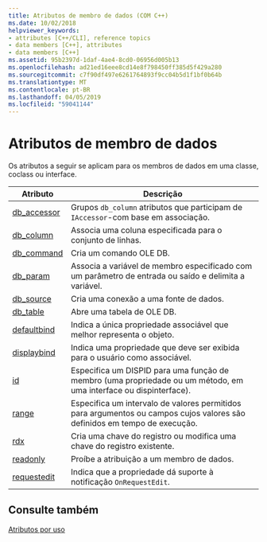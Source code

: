 ```yaml
---
title: Atributos de membro de dados (COM C++)
ms.date: 10/02/2018
helpviewer_keywords:
- attributes [C++/CLI], reference topics
- data members [C++], attributes
- data members [C++]
ms.assetid: 95b2397d-1daf-4ae4-8cd0-06956d005b13
ms.openlocfilehash: ad21ed16eee8cd14e8f798450ff385d5f429a280
ms.sourcegitcommit: c7f90df497e6261764893f9cc04b5d1f1bf0b64b
ms.translationtype: MT
ms.contentlocale: pt-BR
ms.lasthandoff: 04/05/2019
ms.locfileid: "59041144"
---
```

# <a name="data-member-attributes"></a>Atributos de membro de dados

Os atributos a seguir se aplicam para os membros de dados em uma classe, coclass ou interface.

|Atributo|Descrição|
|---------------|-----------------|
|[db_accessor](db-accessor.md)|Grupos `db_column` atributos que participam de `IAccessor`-com base em associação.|
|[db_column](db-column.md)|Associa uma coluna especificada para o conjunto de linhas.|
|[db_command](db-command.md)|Cria um comando OLE DB.|
|[db_param](db-param.md)|Associa a variável de membro especificado com um parâmetro de entrada ou saído e delimita a variável.|
|[db_source](db-source.md)|Cria uma conexão a uma fonte de dados.|
|[db_table](db-table.md)|Abre uma tabela de OLE DB.|
|[defaultbind](defaultbind.md)|Indica a única propriedade associável que melhor representa o objeto.|
|[displaybind](displaybind.md)|Indica uma propriedade que deve ser exibida para o usuário como associável.|
|[id](id.md)|Especifica um DISPID para uma função de membro (uma propriedade ou um método, em uma interface ou dispinterface).|
|[range](range-cpp.md)|Especifica um intervalo de valores permitidos para argumentos ou campos cujos valores são definidos em tempo de execução.|
|[rdx](rdx.md)|Cria uma chave do registro ou modifica uma chave do registro existente.|
|[readonly](readonly-cpp.md)|Proíbe a atribuição a um membro de dados.|
|[requestedit](requestedit.md)|Indica que a propriedade dá suporte à notificação `OnRequestEdit`.|

## <a name="see-also"></a>Consulte também

[Atributos por uso](attributes-by-usage.md)